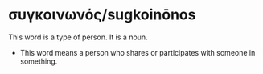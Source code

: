 # συγκοινωνός/sugkoinōnos
This word is a type of person. It is a noun.

* This word means a person who shares or participates with someone in something.
